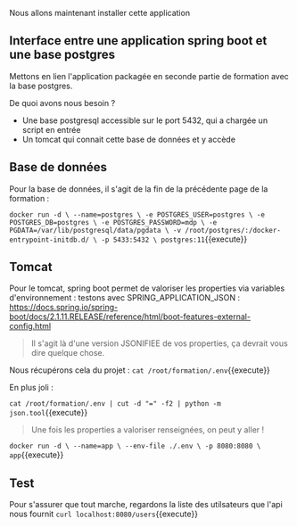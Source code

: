 Nous allons maintenant installer cette application 
## Interface entre une application spring boot et une base postgres

Mettons en lien l'application packagée en seconde partie de formation avec la base postgres.

De quoi avons nous besoin ? 
- Une base postgresql accessible sur le port 5432, qui a chargée un script en entrée
- Un tomcat qui connait cette base de données et y accède

## Base de données

Pour la base de données, il s'agit de la fin de la précédente page de la formation : 

`
docker run -d \
  --name=postgres \
  -e POSTGRES_USER=postgres \
  -e POSTGRES_DB=postgres \
  -e POSTGRES_PASSWORD=mdp \
  -e PGDATA=/var/lib/postgresql/data/pgdata \
  -v /root/postgres/:/docker-entrypoint-initdb.d/ \
  -p 5433:5432 \
  postgres:11
`{{execute}}

## Tomcat
Pour le tomcat, spring boot permet de valoriser les properties via variables d'environnement : testons avec SPRING_APPLICATION_JSON : https://docs.spring.io/spring-boot/docs/2.1.11.RELEASE/reference/html/boot-features-external-config.html


> Il s'agit là d'une version JSONIFIEE de vos properties, ça devrait vous dire quelque chose.

Nous récupérons cela du projet :
`
cat /root/formation/.env
`{{execute}}

En plus joli :

`
cat /root/formation/.env | cut -d "=" -f2 | python -m json.tool
`{{execute}}


> Une fois les properties a valoriser renseignées, on peut y aller ! 

`
docker run -d \
  --name=app \
  --env-file ./.env \
  -p 8080:8080 \
  app
`{{execute}}

## Test

Pour s'assurer que tout marche, regardons la liste des utilsateurs que l'api nous fournit
`
curl localhost:8080/users
`{{execute}}





